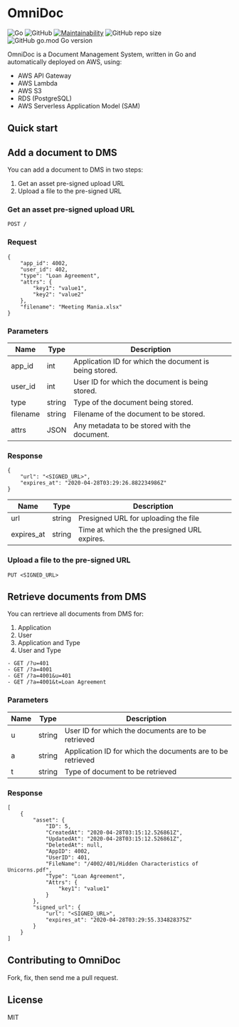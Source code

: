 # OmniDoc

![Go](https://github.com/nahankid/omnidoc/workflows/Go/badge.svg)
![GitHub](https://img.shields.io/github/license/nahankid/omnidoc)
[![Maintainability](https://api.codeclimate.com/v1/badges/add8791ba98cf2cc2a5e/maintainability)](https://codeclimate.com/github/nahankid/omnidoc/maintainability)
![GitHub repo size](https://img.shields.io/github/repo-size/nahankid/omnidoc)
![GitHub go.mod Go version](https://img.shields.io/github/go-mod/go-version/nahankid/omnidoc)

OmniDoc is a Document Management System, written in Go and automatically deployed on AWS, using:

- AWS API Gateway
- AWS Lambda
- AWS S3
- RDS (PostgreSQL)
- AWS Serverless Application Model (SAM)


## Quick start

## **Add a document to DMS**

You can add a document to DMS in two steps:

1. Get an asset pre-signed upload URL
2. Upload a file to the pre-signed URL

### Get an asset pre-signed upload URL

```POST /``` 

### Request
```
{
	"app_id": 4002,
	"user_id": 402,
	"type": "Loan Agreement",
	"attrs": {
		"key1": "value1",
		"key2": "value2"
	},
	"filename": "Meeting Mania.xlsx"
}
```

### Parameters

| Name      | Type     | Description                                              |
| --------- | ---------| -------------------------------------------------------- | 
| app_id    | int      | Application ID for which the document is being stored.   | 
| user_id   | int      | User ID for which the document is being stored.          | 
| type      | string   | Type of the document being stored.                       | 
| filename  | string   | Filename of the document to be stored.                   | 
| attrs     | JSON     | Any metadata to be stored with the document.             | 


### Response

```
{
    "url": "<SIGNED_URL>",
    "expires_at": "2020-04-28T03:29:26.882234986Z"
}
```

| Name         | Type     | Description                                              |
| ------------ | ---------| -------------------------------------------------------- | 
| url          | string   | Presigned URL for uploading the file                     | 
| expires_at   | string   | Time at which the the presigned URL expires.             | 


### Upload a file to the pre-signed URL
``` PUT <SIGNED_URL> ```




## **Retrieve documents from DMS**

You can rertrieve all documents from DMS for:
1. Application
2. User
3. Application and Type
4. User and Type

```
- GET /?u=401
- GET /?a=4001 
- GET /?a=4001&u=401
- GET /?a=4001&t=Loan Agreement
```

### Parameters

| Name         | Type     | Description                                                 |
| ------------ | ---------| ----------------------------------------------------------- | 
| u            | string   | User ID for which the documents are to be retrieved         | 
| a            | string   | Application ID for which the documents are to be retrieved  | 
| t            | string   | Type of document to be retrieved                            | 


### Response

```
[
    {
        "asset": {
            "ID": 5,
            "CreatedAt": "2020-04-28T03:15:12.526861Z",
            "UpdatedAt": "2020-04-28T03:15:12.526861Z",
            "DeletedAt": null,
            "AppID": 4002,
            "UserID": 401,
            "FileName": "/4002/401/Hidden Characteristics of Unicorns.pdf",
            "Type": "Loan Agreement",
            "Attrs": {
                "key1": "value1"
            }
        },
        "signed_url": {
            "url": "<SIGNED_URL>",
            "expires_at": "2020-04-28T03:29:55.334828375Z"
        }
    }
]
```


## Contributing to OmniDoc

Fork, fix, then send me a pull request.


## License

MIT
